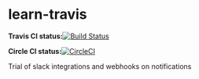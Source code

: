 # learn-travis 

**Travis CI status:**[![Build Status](https://travis-ci.org/molcay/learn-travis.svg?branch=master)](https://travis-ci.org/molcay/learn-travis)

**Circle CI status:**[![CircleCI](https://circleci.com/gh/molcay/learn-travis.svg?style=svg)](https://circleci.com/gh/molcay/learn-travis)

Trial of slack integrations and webhooks on notifications
